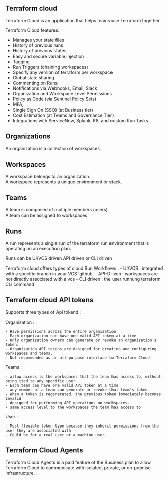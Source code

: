 ## Terraform cloud 

Terraform Cloud is an application that helps teams use Terraform together.

Terraform Cloud features:

- Manages your state files
- History of previous runs
- History of previous states
- Easy and secure variable injection
- Tagging
- Run Triggers (chaining workspaces)
- Specify any version of terraform per workspace
- Global state sharing
- Commenting on Runs
- Notifications via Webhooks, Email, Slack
- Organization and Workspace Level Permissions
- Policy as Code (via Sentinel Policy Sets)
- MFA,
- Single Sign On (SSO) (at Business tier)
- Cost Estimation (at Teams and Governance Tier)
- Integrations with ServiceNow, Splunk, K8, and custom Run Tasks

## Organizations 

An organization is a collection of workspaces

## Workspaces

A workspace belongs to an organization.  
A workspace represents a unique environment or stack.

## Teams

A team is composed of multiple members (users).  
A team can be assigned to workspaces

## Runs

A run represents a single run of the terraform run environment that is operating on an execution plan.

Runs can be UI/VCS driven API driven or CLI driven

Terraform cloud offers  types of cloud Run Workflows : 
    - UI/VCS : integrated with a specific branch in your VCS 'github' 
    - API-Driven : workspaces are not directly associated with a vcs
    - CLI driven : the user runnung terraform CLI command 

## Terraform cloud API tokens

Supports three types of Api tokend : 

Organization : 

    - Have permissions across the entire organization
    - Each organization can have one valid API token at a time
    - Only organization owners can generate or revoke an organization's token.
    - Organization API tokens are designed for creating and configuring workspaces and teams. 
    - Not recommended as an all-purpose interface to Terraform Cloud


Teams : 

    - allow access to the workspaces that the team has access to, without being tied to any specific user
    - Each team can have one valid API token at a time
    - any member of a team can generate or revoke that team's token
    - When a token is regenerated, the previous token immediately becomes invalid
    - designed for performing API operations on workspaces.
    - same access level to the workspaces the team has access to

User : 

    - Most flexible token type because they inherit permissions from the user they are associated with
    - Could be for a real user or a machine user.

## Terraform Cloud Agents

Terraform Cloud Agents is a paid feature of the Business plan to allow Terraform Cloud to communicate with isolated, private, or on-premise infrastructure.